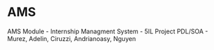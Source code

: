 # AMS
AMS Module - Internship Managment System - 5IL Project PDL/SOA - Murez, Adelin, Ciruzzi, Andrianoasy, Nguyen
